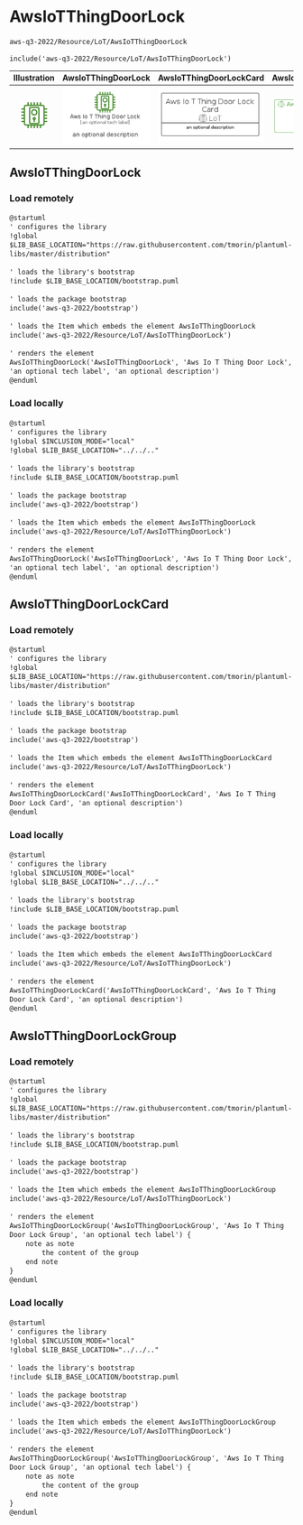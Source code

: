 # AwsIoTThingDoorLock


```text
aws-q3-2022/Resource/LoT/AwsIoTThingDoorLock
```

```text
include('aws-q3-2022/Resource/LoT/AwsIoTThingDoorLock')
```



| Illustration | AwsIoTThingDoorLock | AwsIoTThingDoorLockCard | AwsIoTThingDoorLockGroup |
| :---: | :---: | :---: | :---: |
| ![illustration for Illustration](../../../aws-q3-2022/Resource/LoT/AwsIoTThingDoorLock.png) | ![illustration for AwsIoTThingDoorLock](../../../aws-q3-2022/Resource/LoT/AwsIoTThingDoorLock.Local.png) | ![illustration for AwsIoTThingDoorLockCard](../../../aws-q3-2022/Resource/LoT/AwsIoTThingDoorLockCard.Local.png) | ![illustration for AwsIoTThingDoorLockGroup](../../../aws-q3-2022/Resource/LoT/AwsIoTThingDoorLockGroup.Local.png) |




## AwsIoTThingDoorLock

### Load remotely
```plantuml
@startuml
' configures the library
!global $LIB_BASE_LOCATION="https://raw.githubusercontent.com/tmorin/plantuml-libs/master/distribution"

' loads the library's bootstrap
!include $LIB_BASE_LOCATION/bootstrap.puml

' loads the package bootstrap
include('aws-q3-2022/bootstrap')

' loads the Item which embeds the element AwsIoTThingDoorLock
include('aws-q3-2022/Resource/LoT/AwsIoTThingDoorLock')

' renders the element
AwsIoTThingDoorLock('AwsIoTThingDoorLock', 'Aws Io T Thing Door Lock', 'an optional tech label', 'an optional description')
@enduml
```

### Load locally
```plantuml
@startuml
' configures the library
!global $INCLUSION_MODE="local"
!global $LIB_BASE_LOCATION="../../.."

' loads the library's bootstrap
!include $LIB_BASE_LOCATION/bootstrap.puml

' loads the package bootstrap
include('aws-q3-2022/bootstrap')

' loads the Item which embeds the element AwsIoTThingDoorLock
include('aws-q3-2022/Resource/LoT/AwsIoTThingDoorLock')

' renders the element
AwsIoTThingDoorLock('AwsIoTThingDoorLock', 'Aws Io T Thing Door Lock', 'an optional tech label', 'an optional description')
@enduml
```

## AwsIoTThingDoorLockCard

### Load remotely
```plantuml
@startuml
' configures the library
!global $LIB_BASE_LOCATION="https://raw.githubusercontent.com/tmorin/plantuml-libs/master/distribution"

' loads the library's bootstrap
!include $LIB_BASE_LOCATION/bootstrap.puml

' loads the package bootstrap
include('aws-q3-2022/bootstrap')

' loads the Item which embeds the element AwsIoTThingDoorLockCard
include('aws-q3-2022/Resource/LoT/AwsIoTThingDoorLock')

' renders the element
AwsIoTThingDoorLockCard('AwsIoTThingDoorLockCard', 'Aws Io T Thing Door Lock Card', 'an optional description')
@enduml
```

### Load locally
```plantuml
@startuml
' configures the library
!global $INCLUSION_MODE="local"
!global $LIB_BASE_LOCATION="../../.."

' loads the library's bootstrap
!include $LIB_BASE_LOCATION/bootstrap.puml

' loads the package bootstrap
include('aws-q3-2022/bootstrap')

' loads the Item which embeds the element AwsIoTThingDoorLockCard
include('aws-q3-2022/Resource/LoT/AwsIoTThingDoorLock')

' renders the element
AwsIoTThingDoorLockCard('AwsIoTThingDoorLockCard', 'Aws Io T Thing Door Lock Card', 'an optional description')
@enduml
```

## AwsIoTThingDoorLockGroup

### Load remotely
```plantuml
@startuml
' configures the library
!global $LIB_BASE_LOCATION="https://raw.githubusercontent.com/tmorin/plantuml-libs/master/distribution"

' loads the library's bootstrap
!include $LIB_BASE_LOCATION/bootstrap.puml

' loads the package bootstrap
include('aws-q3-2022/bootstrap')

' loads the Item which embeds the element AwsIoTThingDoorLockGroup
include('aws-q3-2022/Resource/LoT/AwsIoTThingDoorLock')

' renders the element
AwsIoTThingDoorLockGroup('AwsIoTThingDoorLockGroup', 'Aws Io T Thing Door Lock Group', 'an optional tech label') {
    note as note
        the content of the group
    end note
}
@enduml
```

### Load locally
```plantuml
@startuml
' configures the library
!global $INCLUSION_MODE="local"
!global $LIB_BASE_LOCATION="../../.."

' loads the library's bootstrap
!include $LIB_BASE_LOCATION/bootstrap.puml

' loads the package bootstrap
include('aws-q3-2022/bootstrap')

' loads the Item which embeds the element AwsIoTThingDoorLockGroup
include('aws-q3-2022/Resource/LoT/AwsIoTThingDoorLock')

' renders the element
AwsIoTThingDoorLockGroup('AwsIoTThingDoorLockGroup', 'Aws Io T Thing Door Lock Group', 'an optional tech label') {
    note as note
        the content of the group
    end note
}
@enduml
```

